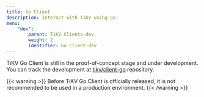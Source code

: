 ```yaml
---
title: Go Client
description: Interact with TiKV using Go.
menu:
    "dev":
        parent: TiKV Clients-dev
        weight: 2
        identifier: Go Client-dev
---
```


TiKV Go Client is still in the proof-of-concept stage and under development. You can track the development at [tikv/client-go](https://github.com/tikv/client-go/) repository.

{{< warning >}}
Before TiKV Go Client is officially released, it is not recommended to be used in a production environment.
{{< /warning >}}
